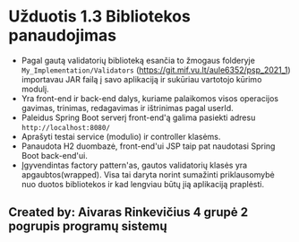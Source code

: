 # Užduotis 1.3 Bibliotekos panaudojimas

* Pagal gautą validatorių biblioteką esančia to žmogaus folderyje `My_Implementation/Validators` (https://git.mif.vu.lt/aule6352/psp_2021_1) importavau JAR failą į savo aplikaciją ir sukūriau vartotojo kūrimo modulį.
* Yra front-end ir back-end dalys, kuriame palaikomos visos operacijos gavimas, trinimas, redagavimas ir ištrinimas pagal userId.
* Paleidus Spring Boot serverį front-end'ą galima pasiekti adresu `http://localhost:8080/`
* Aprašyti testai service (modulio) ir controller klasėms.
* Panaudota H2 duombazė, front-end'ui JSP taip pat naudotasi Spring Boot back-end'ui. 
* Įgyvendintas factory pattern'as, gautos validatorių klasės yra apgaubtos(wrapped). Visa tai daryta norint sumažinti priklausomybė nuo duotos bibliotekos ir kad lengviau būtų įią aplikaciją praplėsti.

## Created by: Aivaras Rinkevičius 4 grupė 2 pogrupis programų sistemų
